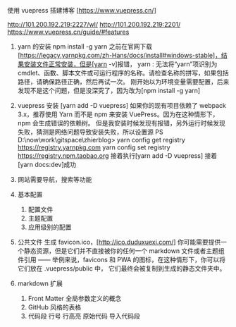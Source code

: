 使用 vuepress 搭建博客
[https://www.vuepress.cn/]

http://101.200.192.219:2227/wl/
http://101.200.192.219:2201/
https://www.vuepress.cn/guide/#features

1.  yarn 的安装
    npm install -g yarn
    之前在官网下载[https://legacy.yarnpkg.com/zh-Hans/docs/install#windows-stable]，结果安装文件正常安装，但是[yarn -v]报错，
    yarn : 无法将“yarn”项识别为 cmdlet、函数、脚本文件或可运行程序的名称。请检查名称的拼写，如果包括路径，请确保路径正确，然后再试一次。
    刚开始以为环境变量需要配置，后来发现不是这个问题，但是没深究了，因为改为[npm install -g yarn]

2.  vuepress 安装
    [yarn add -D vuepress]
    如果你的现有项目依赖了 webpack 3.x，推荐使用 Yarn 而不是 npm 来安装 VuePress。因为在这种情形下，npm 会生成错误的依赖树。
    但是我安装时候发现有报错，另外运行时候发现失败，猜测是网络问题导致安装失败，所以设置源
    PS D:\now\work\gitspace\zhierblog> yarn config get registry
    https://registry.yarnpkg.com
    yarn config set registry https://registry.npm.taobao.org
    接着执行[yarn add -D vuepress]
    接着[yarn docs:dev]成功

3.  网站需要导航，搜索等功能

4.  基本配置

    1. 配置文件
    2. 主题配置
    3. 应用级别的配置

5.  公共文件
    生成 favicon.ico，[http://ico.duduxuexi.com/]
    你可能需要提供一个静态资源，但是它们并不直接被你的任何一个 markdown 文件或者主题组件引用 —— 举例来说，favicons 和 PWA 的图标，在这种情形下，你可以将它们放在 .vuepress/public 中， 它们最终会被复制到生成的静态文件夹中。

6.  markdown 扩展
    1. Front Matter
       全局参数定义的概念
    2. GitHub 风格的表格
    3. 代码段
       行号
       行高亮
       原始代码
       导入代码段
